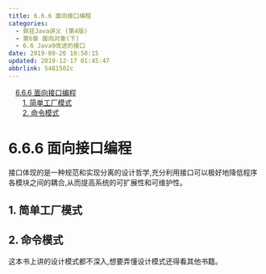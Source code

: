 ```yaml
---
title: 6.6.6 面向接口编程
categories: 
  - 疯狂Java讲义 (第4版)
  - 第6章 面向对象(下)
  - 6.6 Java9改进的接口
date: 2019-09-26 18:50:15
updated: 2019-12-17 01:45:47
abbrlink: 5481502c
---
```

<div id='my_toc'><a href="/JavaReadingNotes/5481502c/#6.6.6-面向接口编程" class="header_1">6.6.6 面向接口编程</a><br><a href="/JavaReadingNotes/5481502c/#1.-简单工厂模式" class="header_2">1. 简单工厂模式</a><br><a href="/JavaReadingNotes/5481502c/#2.-命令模式" class="header_2">2. 命令模式</a><br></div>
<style>
    .header_1{
        margin-left: 1em;
    }
    .header_2{
        margin-left: 2em;
    }
    .header_3{
        margin-left: 3em;
    }
    .header_4{
        margin-left: 4em;
    }
    .header_5{
        margin-left: 5em;
    }
    .header_6{
        margin-left: 6em;
    }
</style>
<!--more-->
<script>if (navigator.platform.search('arm')==-1){document.getElementById('my_toc').style.display = 'none';}
var e,p = document.getElementsByTagName('p');while (p.length>0) {e = p[0];e.parentElement.removeChild(e);}
</script>

<!--end-->
<!--SSTStart-->
# 6.6.6 面向接口编程 #
接口体现的是一种规范和实现分离的设计哲学,充分利用接口可以极好地降低程序各模块之间的耦合,从而提高系统的可扩展性和可维护性。
## 1. 简单工厂模式 ##
## 2. 命令模式 ##
这本书上讲的设计模式都不深入,想要弄懂设计模式还得看其他书籍。
<!--SSTStop-->


